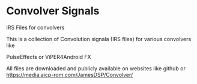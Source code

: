 # Convolver Signals
IRS Files for convolvers

This is a collection of Convolution signala (IRS files) for various convolvers like

PulseEffects or ViPER4Android FX

All files are downloaded and publicly available on websites like github or
https://media.aicp-rom.com/JamesDSP/Convolver/

